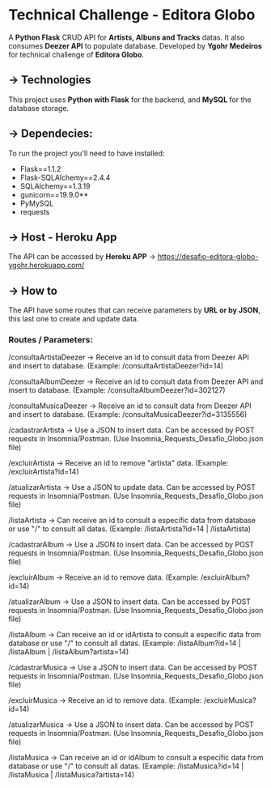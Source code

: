 # Technical Challenge - Editora Globo
A **Python Flask** CRUD API for **Artists, Albuns and Tracks** datas. It also consumes **Deezer API** to populate database. 
Developed by **Ygohr Medeiros** for technical challenge of **Editora Globo**.
 
## -> Technologies
This project uses **Python with Flask** for the backend, and **MySQL** for the database storage.

## -> Dependecies:
To run the project you'll need to have installed:
 - Flask==1.1.2
 - Flask-SQLAlchemy==2.4.4
 - SQLAlchemy==1.3.19
 - gunicorn==19.9.0**
 - PyMySQL
 - requests
 
## -> Host - Heroku App
The API can be accessed by **Heroku APP** -> https://desafio-editora-globo-ygohr.herokuapp.com/

## -> How to
The API have some routes that can receive parameters by **URL or by JSON**, this last one to create and update data.

### Routes / Parameters:
/consultaArtistaDeezer -> Receive an id to consult data from Deezer API and insert to database. (Example: /consultaArtistaDeezer?id=14)

/consultaAlbumDeezer -> Receive an id to consult data from Deezer API and insert to database. (Example: /consultaAlbumDeezer?id=302127)

/consultaMusicaDeezer -> Receive an id to consult data from Deezer API and insert to database. (Example: /consultaMusicaDeezer?id=3135556)

/cadastrarArtista -> Use a JSON to insert data. Can be accessed by POST requests in Insomnia/Postman. (Use Insomnia_Requests_Desafio_Globo.json file)

/excluirArtista -> Receive an id to remove "artista" data. (Example: /excluirArtista?id=14)

/atualizarArtista -> Use a JSON to update data. Can be accessed by POST requests in Insomnia/Postman. (Use Insomnia_Requests_Desafio_Globo.json file)

/listaArtista -> Can receive an id to consult a especific data from database or use "/" to consult all datas. (Example: /listaArtista?id=14 | /listaArtista)

/cadastrarAlbum -> Use a JSON to insert data. Can be accessed by POST requests in Insomnia/Postman. (Use Insomnia_Requests_Desafio_Globo.json file)

/excluirAlbum -> Receive an id to remove data. (Example: /excluirAlbum?id=14)

/atualizarAlbum -> Use a JSON to insert data. Can be accessed by POST requests in Insomnia/Postman. (Use Insomnia_Requests_Desafio_Globo.json file)

/listaAlbum -> Can receive an id or idArtista to consult a especific data from database or use "/" to consult all datas. (Example: /listaAlbum?id=14 | /listaAlbum | /listaAlbum?artista=14)

/cadastrarMusica -> Use a JSON to insert data. Can be accessed by POST requests in Insomnia/Postman. (Use Insomnia_Requests_Desafio_Globo.json file)

/excluirMusica -> Receive an id to remove data. (Example: /excluirMusica?id=14)

/atualizarMusica -> Use a JSON to insert data. Can be accessed by POST requests in Insomnia/Postman. (Use Insomnia_Requests_Desafio_Globo.json file)

/listaMusica -> Can receive an id or idAlbum to consult a especific data from database or use "/" to consult all datas. (Example: /listaMusica?id=14 | /listaMusica | /listaMusica?artista=14)
